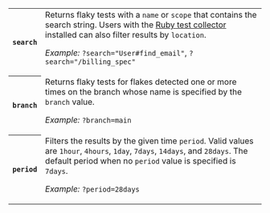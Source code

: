 <table>
<tbody>
  <tr>
    <th>
      <code>search</code>
    </th>
    <td>
      <span>Returns flaky tests with a <code>name</code> or <code>scope</code> that contains the search string. Users with the <a href="/docs/test-engine/test-collection/ruby-collectors">Ruby test collector</a> installed can also filter results by <code>location</code>.</span>
      <p class="Docs__api-param-eg"><em>Example:</em> <code>?search="User#find_email"</code>, <code>?search="/billing_spec"</code></p>
    </td>
  </tr>
  <tr>
    <th>
      <code>branch</code>
    </th>
    <td>
      <span>Returns flaky tests for flakes detected one or more times on the branch whose name is specified by the <code>branch</code> value.</span>
      <p class="Docs__api-param-eg"><em>Example:</em> <code>?branch=main</code></p>
    </td>
  </tr>
  <tr>
    <th>
      <code>period</code>
    </th>
    <td>
      <span>Filters the results by the given time <code>period</code>. Valid values are <code>1hour</code>, <code>4hours</code>, <code>1day</code>, <code>7days</code>, <code>14days</code>, and <code>28days</code>. The default period when no <code>period</code> value is specified is <code>7days</code>.</span>
      <p class="Docs__api-param-eg"><em>Example:</em> <code>?period=28days</code></p>
    </td>
  </tr>
</tbody>
</table>
